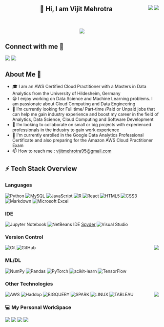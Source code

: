 <h2><p align="center">👋 Hi, I am Vijit Mehrotra <a><img src ="https://visitor-badge.glitch.me/badge?page_id=vijitVM.visitor-badge", align ="right"></a>
<a><img src ="https://img.shields.io/github/followers/vijitVM.svg?style=social&label=Follow&maxAge=2592000", align ="right"></a></p></h2></br>
<p align ="center"><a><img src = "https://readme-typing-svg.herokuapp.com?color=%2336BCF7&lines=Welcome+to+my+Github+Page+!!"></a></img></p>

<h2>Connect with me 🔗</h2>
<a href ="https://www.linkedin.com/in/vijit-mehrotra-018988130/"> 
<img src="https://img.shields.io/badge/linkedin-%230077B5.svg?&amp;style=for-the-badge&amp;logo=linkedin&amp;logoColor=white"></a>
<a href="mailto:vijitmehrotra95@gmail.com">
<img src="https://img.shields.io/badge/Gmail-D14836?style=for-the-badge&logo=gmail&logoColor=white&amp;link=mailto:vijitmehrotra95@gmail.com"></a>

<h2>About Me 🚀</h2>
<ul>
<li>🎓 I am an AWS Certified Cloud Practitioner with a Masters in Data Analytics from the University of Hildesheim, Germany</li>
<li>😀 I enjoy working on Data Science and Machine Learning problems. I am passionate  about Cloud Computing and Data Engineering</li>
<li>🌱 I’m currently looking for Full time/ Part-time /Paid or Unpaid jobs that can help me gain industry experience and boost my career in the field of Analytics, Data Science, Cloud Computing and Software Development</li>
<li>💞️ I’m looking to collaborate on small or big projects with experienced professionals in the industry to gain work experience</li>
<li>👀 I'm currently enrolled in the Google Data Analytics Professional Certificate and also preparing for the Amazon AWS  Cloud Practitioner Exam </li>
  <li>📫 How to reach me : <a href="mailto:vijitmehrotra95@gmail.com">vijitmehrotra95@gmail.com</a></li>
</ul>

<p><h2>⚡ Tech Stack Overview</h2></p>
<h3> Languages</h3>

![Python](https://img.shields.io/badge/python-3670A0?style=for-the-badge&logo=python&logoColor=ffdd54&style=max-height:100%) ![MySQL](https://img.shields.io/badge/mysql-%2300f.svg?style=for-the-badge&logo=mysql&logoColor=white&style=max-height:100%) ![JavaScript](https://img.shields.io/badge/javascript-%23323330.svg?style=for-the-badge&logo=javascript&logoColor=%23F7DF1E&style=max-height:100%) ![R](https://img.shields.io/badge/r-%23276DC3.svg?style=for-the-badge&logo=r&logoColor=white&style=max-height:100%) ![React](https://img.shields.io/badge/react-%2320232a.svg?style=for-the-badge&logo=react&logoColor=%2361DAFB&style=max-height:100%) ![HTML5](https://img.shields.io/badge/html5-%23E34F26.svg?style=for-the-badge&logo=html5&logoColor=white&style=max-height:100%) ![CSS3](https://img.shields.io/badge/css3-%231572B6.svg?style=for-the-badge&logo=css3&logoColor=white&style=max-height:100%) ![Markdown](https://img.shields.io/badge/markdown-%23000000.svg?style=for-the-badge&logo=markdown&logoColor=white&style=max-height:100%) ![Microsoft Excel](https://img.shields.io/badge/Microsoft_Excel-217346?style=for-the-badge&logo=microsoft-excel&logoColor=white&style=max-height:100%)

<h3>IDE</h3>

![Jupyter Notebook](https://img.shields.io/badge/jupyter-%23FA0F00.svg?style=for-the-badge&logo=jupyter&logoColor=white&style=max-height:100%) ![NetBeans IDE](https://img.shields.io/badge/NetBeansIDE-1B6AC6.svg?style=for-the-badge&logo=apache-netbeans-ide&logoColor=white&style=max-height:100%) [Spyder](https://img.shields.io/badge/Spyder-838485?style=for-the-badge&logo=spyder%20ide&logoColor=maroon&style=max-height:100%) ![Visual Studio](https://img.shields.io/badge/Visual%20Studio-5C2D91.svg?style=for-the-badge&logo=visual-studio&logoColor=white&style=max-height:100%)

<h3>Version Control</h3>

<a><img align = "right" src = "https://github-readme-stats.vercel.app/api/top-langs/?username=vijitVM&theme=blue-green"></a>
![Git](https://img.shields.io/badge/git-%23F05033.svg?style=for-the-badge&logo=git&logoColor=white&style=max-height:100%) ![GitHub](https://img.shields.io/badge/github-%23121011.svg?style=for-the-badge&logo=github&logoColor=white&style=max-height:100%)

<h3>ML/DL</h3>
<p align ="right"></p>

![NumPy](https://img.shields.io/badge/numpy-%23013243.svg?style=for-the-badge&logo=numpy&logoColor=white&style=max-height:100%) ![Pandas](https://img.shields.io/badge/pandas-%23150458.svg?style=for-the-badge&logo=pandas&logoColor=white&style=max-height:100%) ![PyTorch](https://img.shields.io/badge/PyTorch-%23EE4C2C.svg?style=for-the-badge&logo=PyTorch&logoColor=white&style=max-height:100%) ![scikit-learn](https://img.shields.io/badge/scikit--learn-%23F7931E.svg?style=for-the-badge&logo=scikit-learn&logoColor=white&style=max-height:100%) ![TensorFlow](https://img.shields.io/badge/TensorFlow-%23FF6F00.svg?style=for-the-badge&logo=TensorFlow&logoColor=white&style=max-height:100%)

<h3> Other Technologies</h3>

<a><img align = "right" src = "https://github-readme-stats.vercel.app/api?username=vijitVM&show_icons=true"></a>
![AWS](https://img.shields.io/badge/AWS-%23FF9900.svg?style=for-the-badge&logo=amazon-aws&logoColor=white&style=max-height:100%) <img alt="Haddop" src="https://img.shields.io/badge/-Hadoop-fff?&amp;logo=Hadoop-Hadoop&amp;logoColor=white"> <img alt="BIGQUERY" src="https://img.shields.io/badge/-BigQuery-fff?&amp;logo=BigQuery-BigQuery&amp;logoColor=white;height=25"> <img alt="SPARK" src="https://img.shields.io/badge/-Spark-fff?&amp;logo=Spark-Spark&amp;logoColor=white;height=25"> <img alt="LINUX" src="https://img.shields.io/badge/-Linux-fff?&amp;logo=Linux-Linux&amp;logoColor=white;height=25"> <img alt="TABLEAU" src="https://img.shields.io/badge/-Tableau-fff?&amp;logo=Tableau-Tableau&amp;logoColor=white;height=25">
</p>

<h3>💻 My Personal WorkSpace</h3>
<a target="_blank" rel="noopener noreferrer" href="https://camo.githubusercontent.com/0c8f314dee10cdedb10a63f8558e9c760de378821671517d19a19fef29362f8d/68747470733a2f2f696d672e736869656c64732e696f2f62616467652f77696e646f77732d2532333030373844362e7376673f267374796c653d666f722d7468652d6261646765266c6f676f3d77696e646f7773266c6f676f436f6c6f723d7768697465"><img src="https://img.shields.io/badge/windows-%230078D6.svg?&amp;style=for-the-badge&amp;logo=windows&amp;logoColor=white&style=max-height:100%"></a>
<a target="_blank" rel="noopener noreferrer" href="https://camo.githubusercontent.com/6a5f626f69b5002dbfe2d908a1674eb7f0bb5439167595eb3eef4c1d69177321/68747470733a2f2f696d672e736869656c64732e696f2f62616467652f696e74656c2d636f72652532306935253230313074682d2532333030373143352e7376673f267374796c653d666f722d7468652d6261646765266c6f676f3d696e74656c266c6f676f436f6c6f723d7768697465"><img src ="https://img.shields.io/badge/intel-core%20i7%208th-%230071C5.svg?&amp;style=for-the-badge&amp;logo=intel&amp;logoColor=white&style=max-height:100%"></a>
<a target="_blank" rel="noopener noreferrer" href="https://camo.githubusercontent.com/c65b6027e093f1170019309c575123328cd6824d11aa154464aea649f4f71d6c/68747470733a2f2f696d672e736869656c64732e696f2f62616467652f52414d2d313647422d2532333030373143352e7376673f267374796c653d666f722d7468652d6261646765266c6f676f436f6c6f723d7768697465">
<img src="https://img.shields.io/badge/RAM-24GB-%230071C5.svg?&amp;style=for-the-badge&amp;logoColor=white&style=max-height:100%"></a>
<a target="_blank" rel="noopener noreferrer" href="https://camo.githubusercontent.com/f5a1e8c1b9e57b0310ef04a61bd20e5e59a63c033fbbd2650367b8479a485711/68747470733a2f2f696d672e736869656c64732e696f2f62616467652f6e76696469612d677478253230313635302d2532333736423930302e7376673f267374796c653d666f722d7468652d6261646765266c6f676f3d6e7669646961266c6f676f436f6c6f723d7768697465"><img src="https://img.shields.io/badge/nvidia-gtx%201060-%2376B900.svg?&amp;style=for-the-badge&amp;logo=nvidia&amp;logoColor=white&style=max-height:100%"></a>


<!---
vijitVM/vijitVM is a ✨ special ✨ repository because its `README.md` (this file) appears on your GitHub profile.
You can click the Preview link to take a look at your changes.
--->
